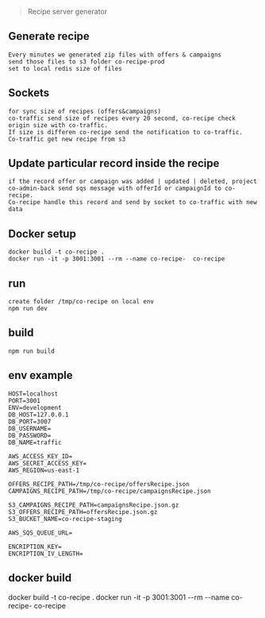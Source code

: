 > Recipe server generator 
## Generate recipe
    Every minutes we generated zip files with offers & campaigns
    send those files to s3 folder co-recipe-prod
    set to local redis size of files

## Sockets
    for sync size of recipes (offers&campaigns)
    co-traffic send size of recipes every 20 second, co-recipe check origin size with co-traffic.
    If size is differen co-recipe send the notification to co-traffic.
    Co-traffic get new recipe from s3

## Update particular record inside the recipe
    if the record offer or campaign was added | updated | deleted, project co-admin-back send sqs message with offerId or campaignId to co-recipe.
    Co-recipe handle this record and send by socket to co-traffic with new data

## Docker setup
	docker build -t co-recipe .
   	docker run -it -p 3001:3001 --rm --name co-recipe-  co-recipe

## run
    create folder /tmp/co-recipe on local env
    npm run dev

## build
    npm run build

## env example
    HOST=localhost
    PORT=3001
    ENV=development
    DB_HOST=127.0.0.1
    DB_PORT=3007
    DB_USERNAME=
    DB_PASSWORD=
    DB_NAME=traffic

    AWS_ACCESS_KEY_ID=
    AWS_SECRET_ACCESS_KEY=
    AWS_REGION=us-east-1

    OFFERS_RECIPE_PATH=/tmp/co-recipe/offersRecipe.json
    CAMPAIGNS_RECIPE_PATH=/tmp/co-recipe/campaignsRecipe.json

    S3_CAMPAIGNS_RECIPE_PATH=campaignsRecipe.json.gz
    S3_OFFERS_RECIPE_PATH=offersRecipe.json.gz
    S3_BUCKET_NAME=co-recipe-staging

    AWS_SQS_QUEUE_URL=

    ENCRIPTION_KEY=
    ENCRIPTION_IV_LENGTH=

## docker build
   docker build -t co-recipe .
   docker run -it -p 3001:3001 --rm --name co-recipe-  co-recipe
